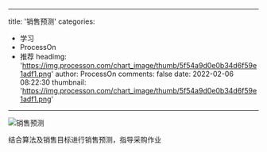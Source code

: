 
---
title: '销售预测'
categories: 
 - 学习
 - ProcessOn
 - 推荐
headimg: 'https://img.processon.com/chart_image/thumb/5f54a9d0e0b34d6f59e1adf1.png'
author: ProcessOn
comments: false
date: 2022-02-06 08:22:30
thumbnail: 'https://img.processon.com/chart_image/thumb/5f54a9d0e0b34d6f59e1adf1.png'
---

<div>   
<img class="thumb" alt="销售预测" src="https://img.processon.com/chart_image/thumb/5f54a9d0e0b34d6f59e1adf1.png" referrerpolicy="no-referrer">
<p>结合算法及销售目标进行销售预测，指导采购作业</p>  
</div>
            